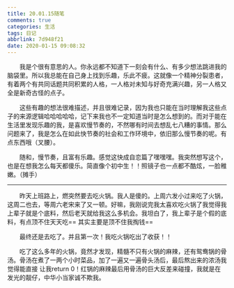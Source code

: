 ```yaml
---
title: 20.01.15随笔
comments: true
categories: 生活
tags: 日记
abbrlink: 7d948f21
date: 2020-01-15 09:08:32
---
```


&emsp;&emsp;我是个很有意思的人。你永远都不知道下一刻会有什么、有多少想法跳进我的脑袋里。所以我总能在自己身上找到乐趣，乐此不疲。这就像一个精神分裂患者，有着两个有共同话题共同积累的人格，一人格对未知与好奇充满兴趣，另一人格又全是新奇古怪的点子。

&emsp;&emsp;这些有趣的想法很难描述，并且很难记录，因为我也只能在当时理解我这些点子的来源逻辑哈哈哈哈哈，记下来我也不一定知道当时是怎么想到的。而对于能在生活里发现乐趣的我，是喜欢慢节奏的，不然哪有时间去想乱七八糟的事情。那么问题来了，我是怎么在如此快节奏的社会和工作环境中，依旧那么慢节奏的呢。有点东西哦（叉腰）。

&emsp;&emsp;随和，慢节奏，且富有乐趣。感觉这快成自恋篇了嘿嘿嘿。我突然想写这个，也是在想我怎么每天都傻乐。简直像个初中生！！照镜子也一点都不酷炫，一脸稚嫩。（摊手）

---

&emsp;&emsp;昨天上班路上，燃突然要去吃火锅。我人是傻的。上周六发小过来吃了火锅，这周二也去，等周六老宋来了又一顿。好嘛，我刚说完我太喜欢吃火锅了我觉得我上辈子就是个底料，然后老天就给我这么多机会。我坦白了，我上辈子是个假的底料，有点顶不住天天吃==  其实主要是顶不住我掏钱==

&emsp;&emsp;最终还是去吃了。并且第一次！我吃火锅吃出了收获！！

&emsp;&emsp;吃了这么多年的火锅，竟然才发现，精髓不只有火锅的麻辣，还有鸳鸯锅的骨汤。骨汤在煮了一两个小时菜品，加了一遍又一遍骨头汤后，最后熬出来的浓汤我觉得能直接   让我return 0！红锅的麻辣最后用骨汤的巨大反差来碰撞，我就是在发光的靓仔，中华小当家诚不欺我。
